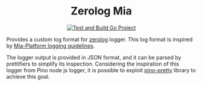 <div align="center">
  <h1>Zerolog Mia</h1>

  [![Test and Build Go Project][github-actions-svg]][github-actions]

</div>

Provides a custom log format for [zerolog](https://github.com/rs/zerolog) logger. This log format is inspired by [Mia-Platform logging guidelines][logging-guidelines].

The logger output is provided in JSON format, and it can be parsed by prettifiers to simplify its inspection. Considering the inspiration of this logger from Pino node js logger, it is possible to exploit [pino-pretty][pino-pretty] library to achieve this goal.

[github-actions]: https://github.com/danibix95/zerolog-mia/actions/workflows/go.yml
[github-actions-svg]: https://github.com/danibix95/zerolog-mia/actions/workflows/go.yml/badge.svg?branch=main
[logging-guidelines]: https://docs.mia-platform.eu/docs/getting_started/monitoring-dashboard/dev_ops_guide/log#json-logging-format
[pino-pretty]: https://github.com/pinojs/pino-pretty
